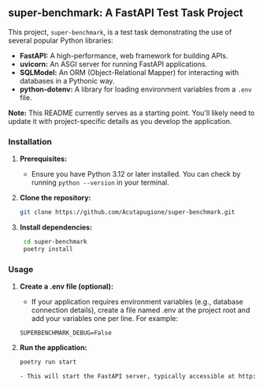 ## super-benchmark: A FastAPI Test Task Project

This project, `super-benchmark`, is a test task demonstrating the use of several popular Python libraries:

* **FastAPI:** A high-performance, web framework for building APIs.
* **uvicorn:** An ASGI server for running FastAPI applications.
* **SQLModel:** An ORM (Object-Relational Mapper) for interacting with databases in a Pythonic way.
* **python-dotenv:** A library for loading environment variables from a `.env` file.

**Note:** This README currently serves as a starting point. You'll likely need to update it with project-specific details as you develop the application.

### Installation

1. **Prerequisites:**
    - Ensure you have Python 3.12 or later installed. You can check by running `python --version` in your terminal.

2. **Clone the repository:**

   ```bash
   git clone https://github.com/Acutapugione/super-benchmark.git


3. **Install dependencies:**

   ```bash
    cd super-benchmark
    poetry install

### Usage
1. **Create a .env file (optional):**

    - If your application requires environment variables (e.g., database connection details), create a file named .env at the project root and add your  variables one per line. For example:
    ```code
    SUPERBENCHMARK_DEBUG=False

2. **Run the application:**
    ```bash
    poetry run start

    - This will start the FastAPI server, typically accessible at http://localhost:8000 (default port) by default.